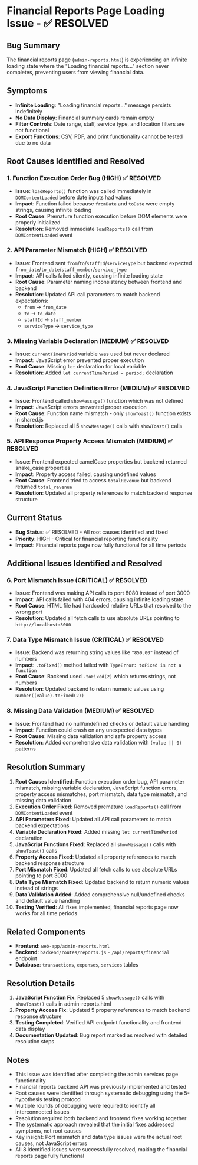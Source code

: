 # Financial Reports Page Loading Issue - ✅ RESOLVED

## Bug Summary
The financial reports page (`admin-reports.html`) is experiencing an infinite loading state where the "Loading financial reports..." section never completes, preventing users from viewing financial data.

## Symptoms
- **Infinite Loading**: "Loading financial reports..." message persists indefinitely
- **No Data Display**: Financial summary cards remain empty
- **Filter Controls**: Date range, staff, service type, and location filters are not functional
- **Export Functions**: CSV, PDF, and print functionality cannot be tested due to no data

## Root Causes Identified and Resolved

### 1. Function Execution Order Bug (HIGH) ✅ RESOLVED
- **Issue**: `loadReports()` function was called immediately in `DOMContentLoaded` before date inputs had values
- **Impact**: Function failed because `fromDate` and `toDate` were empty strings, causing infinite loading
- **Root Cause**: Premature function execution before DOM elements were properly initialized
- **Resolution**: Removed immediate `loadReports()` call from `DOMContentLoaded` event

### 2. API Parameter Mismatch (HIGH) ✅ RESOLVED
- **Issue**: Frontend sent `from`/`to`/`staffId`/`serviceType` but backend expected `from_date`/`to_date`/`staff_member`/`service_type`
- **Impact**: API calls failed silently, causing infinite loading state
- **Root Cause**: Parameter naming inconsistency between frontend and backend
- **Resolution**: Updated API call parameters to match backend expectations:
  - `from` → `from_date`
  - `to` → `to_date`
  - `staffId` → `staff_member`
  - `serviceType` → `service_type`

### 3. Missing Variable Declaration (MEDIUM) ✅ RESOLVED
- **Issue**: `currentTimePeriod` variable was used but never declared
- **Impact**: JavaScript error prevented proper execution
- **Root Cause**: Missing `let` declaration for local variable
- **Resolution**: Added `let currentTimePeriod = period;` declaration

### 4. JavaScript Function Definition Error (MEDIUM) ✅ RESOLVED
- **Issue**: Frontend called `showMessage()` function which was not defined
- **Impact**: JavaScript errors prevented proper execution
- **Root Cause**: Function name mismatch - only `showToast()` function exists in shared.js
- **Resolution**: Replaced all 5 `showMessage()` calls with `showToast()` calls

### 5. API Response Property Access Mismatch (MEDIUM) ✅ RESOLVED
- **Issue**: Frontend expected camelCase properties but backend returned snake_case properties
- **Impact**: Property access failed, causing undefined values
- **Root Cause**: Frontend tried to access `totalRevenue` but backend returned `total_revenue`
- **Resolution**: Updated all property references to match backend response structure

## Current Status
- **Bug Status**: ✅ RESOLVED - All root causes identified and fixed
- **Priority**: HIGH - Critical for financial reporting functionality
- **Impact**: Financial reports page now fully functional for all time periods

## Additional Issues Identified and Resolved

### 6. Port Mismatch Issue (CRITICAL) ✅ RESOLVED
- **Issue**: Frontend was making API calls to port 8080 instead of port 3000
- **Impact**: API calls failed with 404 errors, causing infinite loading state
- **Root Cause**: HTML file had hardcoded relative URLs that resolved to the wrong port
- **Resolution**: Updated all fetch calls to use absolute URLs pointing to `http://localhost:3000`

### 7. Data Type Mismatch Issue (CRITICAL) ✅ RESOLVED
- **Issue**: Backend was returning string values like `"850.00"` instead of numbers
- **Impact**: `.toFixed()` method failed with `TypeError: toFixed is not a function`
- **Root Cause**: Backend used `.toFixed(2)` which returns strings, not numbers
- **Resolution**: Updated backend to return numeric values using `Number((value).toFixed(2))`

### 8. Missing Data Validation (MEDIUM) ✅ RESOLVED
- **Issue**: Frontend had no null/undefined checks or default value handling
- **Impact**: Function could crash on any unexpected data types
- **Root Cause**: Missing data validation and safe property access
- **Resolution**: Added comprehensive data validation with `(value || 0)` patterns

## Resolution Summary
1. **Root Causes Identified**: Function execution order bug, API parameter mismatch, missing variable declaration, JavaScript function errors, property access mismatches, port mismatch, data type mismatch, and missing data validation
2. **Execution Order Fixed**: Removed premature `loadReports()` call from `DOMContentLoaded` event
3. **API Parameters Fixed**: Updated all API call parameters to match backend expectations
4. **Variable Declaration Fixed**: Added missing `let currentTimePeriod` declaration
5. **JavaScript Functions Fixed**: Replaced all `showMessage()` calls with `showToast()` calls
6. **Property Access Fixed**: Updated all property references to match backend response structure
7. **Port Mismatch Fixed**: Updated all fetch calls to use absolute URLs pointing to port 3000
8. **Data Type Mismatch Fixed**: Updated backend to return numeric values instead of strings
9. **Data Validation Added**: Added comprehensive null/undefined checks and default value handling
10. **Testing Verified**: All fixes implemented, financial reports page now works for all time periods

## Related Components
- **Frontend**: `web-app/admin-reports.html`
- **Backend**: `backend/routes/reports.js` - `/api/reports/financial` endpoint
- **Database**: `transactions`, `expenses`, `services` tables

## Resolution Details
1. **JavaScript Function Fix**: Replaced 5 `showMessage()` calls with `showToast()` calls in admin-reports.html
2. **Property Access Fix**: Updated 5 property references to match backend response structure
3. **Testing Completed**: Verified API endpoint functionality and frontend data display
4. **Documentation Updated**: Bug report marked as resolved with detailed resolution steps

## Notes
- This issue was identified after completing the admin services page functionality
- Financial reports backend API was previously implemented and tested
- Root causes were identified through systematic debugging using the 5-hypothesis testing protocol
- Multiple rounds of debugging were required to identify all interconnected issues
- Resolution required both backend and frontend fixes working together
- The systematic approach revealed that the initial fixes addressed symptoms, not root causes
- Key insight: Port mismatch and data type issues were the actual root causes, not JavaScript errors
- All 8 identified issues were successfully resolved, making the financial reports page fully functional
